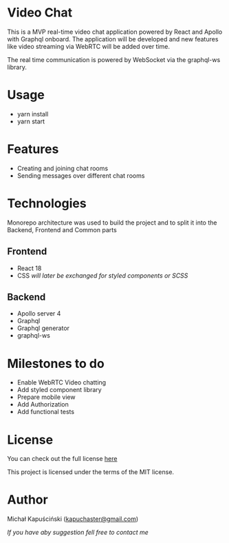 # Video Chat
This is a MVP real-time video chat application powered by React and Apollo with Graphql onboard.
The application will be developed and new features like video streaming via WebRTC will be added over time.

The real time communication is powered by WebSocket via the graphql-ws library.

# Usage
* yarn install
* yarn start
  
# Features
* Creating and joining chat rooms
* Sending messages over different chat rooms
  
# Technologies
Monorepo architecture was used to build the project and to split it
into the Backend, Frontend and Common parts
## Frontend
* React 18
* CSS _will later be exchanged for styled components or SCSS_

## Backend
* Apollo server 4
* Graphql
* Graphql generator
* graphql-ws

# Milestones to do
* Enable WebRTC Video chatting
* Add styled component library
* Prepare mobile view
* Add Authorization
* Add functional tests

# License
You can check out the full license [here](https://github.com/IgorAntun/node-chat/blob/master/LICENSE)

This project is licensed under the terms of the MIT license.
# Author
Michał Kapuściński (kapuchaster@gmail.com)

_If you have aby suggestion fell free to contact me_